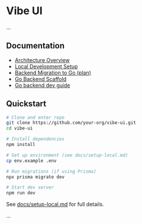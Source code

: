 # Vibe UI

...

## Documentation

- [Architecture Overview](vibe-ui/docs/architecture.md)
- [Local Development Setup](vibe-ui/docs/setup-local.md)
- [Backend Migration to Go (plan)](vibe-ui/docs/migrate-backend-go.md)
- [Go Backend Scaffold](backend-go/README.md)
- [Go backend dev guide](vibe-ui/docs/go-dev.md)

## Quickstart

```bash
# Clone and enter repo
git clone https://github.com/your-org/vibe-ui.git
cd vibe-ui

# Install dependencies
npm install

# Set up environment (see docs/setup-local.md)
cp env.example .env

# Run migrations (if using Prisma)
npx prisma migrate dev

# Start dev server
npm run dev
```

See [docs/setup-local.md](vibe-ui/docs/setup-local.md) for full details.

...